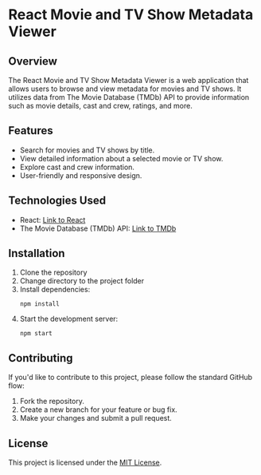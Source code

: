 # React Movie and TV Show Metadata Viewer

## Overview

The React Movie and TV Show Metadata Viewer is a web application that allows users to browse and view metadata for movies and TV shows. It utilizes data from The Movie Database (TMDb) API to provide information such as movie details, cast and crew, ratings, and more.

## Features

- Search for movies and TV shows by title.
- View detailed information about a selected movie or TV show.
- Explore cast and crew information.
- User-friendly and responsive design.

## Technologies Used

- React: [Link to React](https://reactjs.org/)
- The Movie Database (TMDb) API: [Link to TMDb](https://www.themoviedb.org/documentation/api)

## Installation

1. Clone the repository
2. Change directory to the project folder
3. Install dependencies:
   ```
   npm install
   ```
4. Start the development server:
   ```
   npm start
   ```
## Contributing

If you'd like to contribute to this project, please follow the standard GitHub flow:

1. Fork the repository.
2. Create a new branch for your feature or bug fix.
3. Make your changes and submit a pull request.

## License

This project is licensed under the [MIT License](LICENSE).






